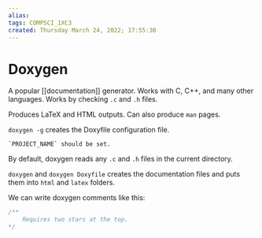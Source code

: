 ```yaml
---
alias: 
tags: COMPSCI_1XC3
created: Thursday March 24, 2022; 17:55:30 
---
```

# Doxygen
A popular [[documentation]] generator. Works with C, C++, and many other languages. Works by checking `.c` and `.h` files. 

Produces LaTeX and HTML outputs. Can also produce `man` pages. 

`doxygen -g` creates the Doxyfile configuration file. 

```ad-warning
`PROJECT_NAME` should be set.
```

By default, doxygen reads any `.c` and `.h` files in the current directory. 

`doxygen` and `doxygen Doxyfile` creates the documentation files and puts them into `html` and `latex` folders.

We can write doxygen comments like this:

```C
/**
    Requires two stars at the top.
*/
```